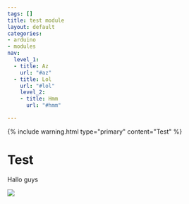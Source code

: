 ```yaml
---
tags: []
title: test module
layout: default
categories:
- arduino
- modules
nav:
  level_1:
  - title: Az
    url: "#az"
  - title: Lol
    url: "#lol"
    level_2:
    - title: Hmm
      url: "#hmm"

---
```

{% include warning.html type="primary" content="Test" %}

# Test

Hallo guys

<div uk-lightbox="animation: fade">
<a href="https://d33wubrfki0l68.cloudfront.net/70a143fdf134aacde3740662a2a47a2a1ee0d216/276c9/assets/images/shiprock.jpg"><img src="https://d33wubrfki0l68.cloudfront.net/70a143fdf134aacde3740662a2a47a2a1ee0d216/276c9/assets/images/shiprock.jpg"/></a>
</div>